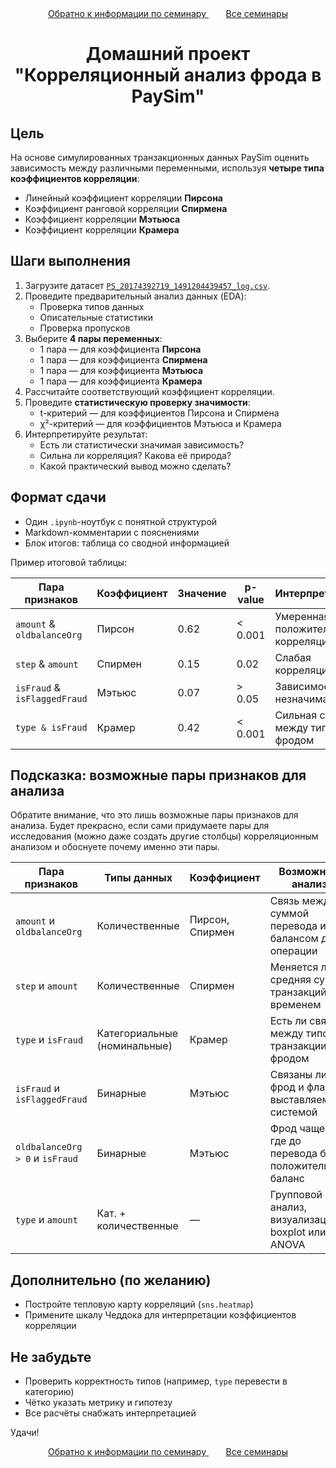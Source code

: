 <div align='center'>  
   <a href='https://github.com/marashot96/Lections/blob/main/Correl/Navigator.md#информация-о-семинаре'> Обратно к информации по семинару </a>  &nbsp;&nbsp;&nbsp;&nbsp;&nbsp;&nbsp;
   <a href='https://github.com/marashot96/Lections/tree/main?tab=readme-ov-file#структура'> Все семинары </a>  
</div>

# <div align = 'center'> Домашний проект <br> "Корреляционный анализ фрода в PaySim" </div>

## Цель
На основе симулированных транзакционных данных PaySim оценить зависимость между различными переменными, используя **четыре типа коэффициентов корреляции**:

- Линейный коэффициент корреляции **Пирсона**
- Коэффициент ранговой корреляции **Спирмена**
- Коэффициент корреляции **Мэтьюса**
- Коэффициент корреляции **Крамера**

## Шаги выполнения

1. Загрузите датасет [`PS_20174392719_1491204439457_log.csv`](https://dropmefiles.com/8DJtN).
2. Проведите предварительный анализ данных (EDA):
   - Проверка типов данных
   - Описательные статистики
   - Проверка пропусков
3. Выберите **4 пары переменных**:
   - 1 пара — для коэффициента **Пирсона**
   - 1 пара — для коэффициента **Спирмена**
   - 1 пара — для коэффициента **Мэтьюса**
   - 1 пара — для коэффициента **Крамера**
4. Рассчитайте соответствующий коэффициент корреляции.
5. Проведите **статистическую проверку значимости**:
   - t-критерий — для коэффициентов Пирсона и Спирмена
   - χ²-критерий — для коэффициентов Мэтьюса и Крамера
6. Интерпретируйте результат:
   - Есть ли статистически значимая зависимость?
   - Сильна ли корреляция? Какова её природа?
   - Какой практический вывод можно сделать?

## Формат сдачи

- Один `.ipynb`-ноутбук с понятной структурой
- Markdown-комментарии с пояснениями
- Блок итогов: таблица со сводной информацией

Пример итоговой таблицы:

| Пара признаков             | Коэффициент | Значение | p-value | Интерпретация                          |
|----------------------------|-------------|----------|---------|----------------------------------------|
| `amount` & `oldbalanceOrg`     | Пирсон      | 0.62     | < 0.001 | Умеренная положительная корреляция     |
| `step` & `amount`              | Спирмен     | 0.15     | 0.02    | Слабая корреляция                      |
| `isFraud` & `isFlaggedFraud`   | Мэтьюс      | 0.07     | > 0.05  | Зависимость незначима                  |
| `type & isFraud`             | Крамер      | 0.42     | < 0.001 | Сильная связь между типом и фродом     |

## Подсказка: возможные пары признаков для анализа

Обратите внимание, что это лишь возможные пары признаков для анализа. Будет прекрасно, если сами придумаете пары для исследования (можно даже создать другие столбцы) корреляционным анализом и обоснуете почему именно эти пары.

| Пара признаков                           | Типы данных                   | Коэффициент         | Возможный анализ                                                            |
|------------------------------------------|-------------------------------|---------------------|-----------------------------------------------------------------------------|
| `amount` и `oldbalanceOrg`              | Количественные                | Пирсон, Спирмен     | Связь между суммой перевода и балансом до операции                          |
| `step` и `amount`                        | Количественные                | Спирмен             | Меняется ли средняя сумма транзакций со временем                            |
| `type` и `isFraud`                       | Категориальные (номинальные) | Крамер              | Есть ли связь между типом транзакции и фродом                               |
| `isFraud` и `isFlaggedFraud`            | Бинарные                     | Мэтьюс              | Связаны ли фрод и флаг, выставляемый системой                               |
| `oldbalanceOrg > 0` и `isFraud`         | Бинарные                     | Мэтьюс              | Фрод чаще там, где до перевода был положительный баланс                     |
| `type` и `amount`                       | Кат. + количественные        | —                   | Групповой анализ, визуализация boxplot или ANOVA                            |

## Дополнительно (по желанию)

- Постройте тепловую карту корреляций (`sns.heatmap`)
- Примените шкалу Чеддока для интерпретации коэффициентов корреляции

## Не забудьте

- Проверить корректность типов (например, `type` перевести в категорию)
- Чётко указать метрику и гипотезу
- Все расчёты снабжать интерпретацией

Удачи!

<div align='center'>  
   <a href='https://github.com/marashot96/Lections/blob/main/Correl/Navigator.md#информация-о-семинаре'> Обратно к информации по семинару </a>  &nbsp;&nbsp;&nbsp;&nbsp;&nbsp;&nbsp;
   <a href='https://github.com/marashot96/Lections/tree/main?tab=readme-ov-file#структура'> Все семинары </a>  
</div>
